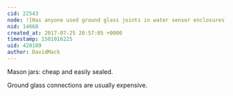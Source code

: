 ```yaml
---
cid: 22543
node: ![Has anyone used ground glass joints in water sensor enclosures?](../notes/gretchengehrke/07-19-2017/has-anyone-used-ground-glass-joints-in-water-sensor-enclosures)
nid: 14668
created_at: 2017-07-25 20:57:05 +0000
timestamp: 1501016225
uid: 420189
author: DavidMack
---
```


Mason jars: cheap and easily sealed.

Ground glass connections are usually expensive.